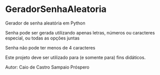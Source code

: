 # GeradorSenhaAleatoria
Gerador de senha aleatória em Python

Senha pode ser gerada utilizando apenas letras, números ou caracteres especial, ou todas as opções juntas

Senha não pode ter menos de 4 caracteres

Este projeto deve ser utilizado para (e somente para) fins didáticos.

Autor: Caio de Castro Sampaio Próspero
